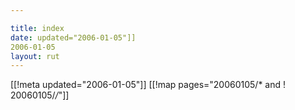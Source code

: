```yaml
---

title: index
date: updated="2006-01-05"]]
2006-01-05
layout: rut
---
```


[[!meta updated="2006-01-05"]]
[[!map pages="20060105/* and ! 20060105/*/*"]]
